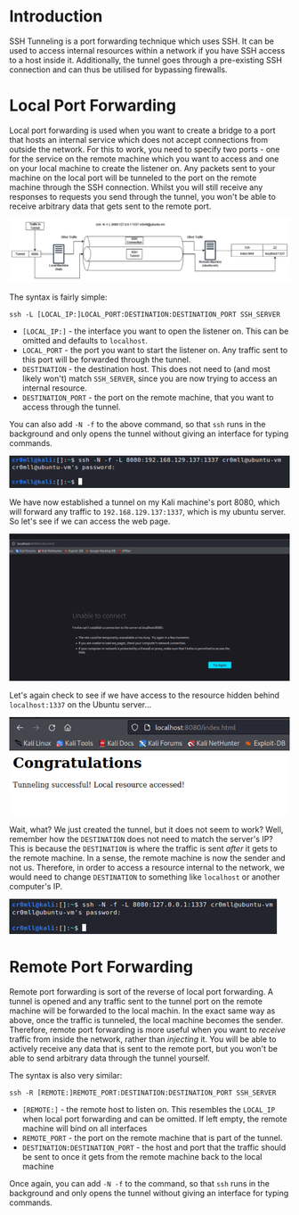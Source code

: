 # Introduction
SSH Tunneling is a port forwarding technique which uses SSH. It can be used to access internal resources within a network if you have SSH access to a host inside it. Additionally, the tunnel goes through a pre-existing SSH connection and can thus be utilised for bypassing firewalls.

# Local Port Forwarding
Local port forwarding is used when you want to create a bridge to a port that hosts an internal service which does not accept connections from outside the network. For this to work, you need to specify two ports - one for the service on the remote machine which you want to access and one on your local machine to create the listener on. Any packets sent to your machine on the local port will be tunneled to the port on the remote machine through the SSH connection. Whilst you will still receive any responses to requests you send through the tunnel, you won't be able to receive arbitrary data that gets sent to the remote port.

![](Resources/Images/SSH_Local_Tunnel.png)

The syntax is fairly simple:
```
ssh -L [LOCAL_IP:]LOCAL_PORT:DESTINATION:DESTINATION_PORT SSH_SERVER
```

- `[LOCAL_IP:]` - the interface you want to open the listener on. This can be omitted and defaults to `localhost`.
- `LOCAL_PORT` - the port you want to start the listener on. Any traffic sent to this port will be forwarded through the tunnel.
- `DESTINATION` - the destination host. This does not need to (and most likely won't) match `SSH_SERVER`, since you are now trying to access an internal resource.
- `DESTINATION_PORT` - the port on the remote machine, that you want to access through the tunnel.

You can also add `-N -f` to the above command, so that `ssh` runs in the background and only opens the tunnel without giving an interface for typing commands.

![](Resources/Images/SSH_Local_Tunnel_Wrong.png)

We have now established a tunnel on my Kali machine's port 8080, which will forward any traffic to `192.168.129.137:1337`, which is my ubuntu server. So let's see if we can access the web page.

![](Resources/Images/SSH_Local_Tunnel_Fail.png)

Let's again check to see if we have access to the resource hidden behind `localhost:1337` on the Ubuntu server...

![](Resources/Images/SSH_Local_Tunnel_Success.png)

Wait, what? We just created the tunnel, but it does not seem to work? Well, remember how the `DESTINATION` does not need to match the server's IP? This is because the `DESTINATION` is where the traffic is sent *after* it gets to the remote machine. In a sense, the remote machine is now the sender and not us. Therefore, in order to access a resource internal to the network, we would need to change `DESTINATION` to something like `localhost` or another computer's IP.

![](Resources/Images/SSH_Local_Tunnel_Correct.png)

# Remote Port Forwarding
Remote port forwarding is sort of the reverse of local port forwarding. A tunnel is opened and any traffic sent to the tunnel port on the remote machine will be forwarded to the local machin. In the exact same way as above, once the traffic is tunneled, the local machine becomes the sender. Therefore, remote port forwarding is more useful when you want to *receive* traffic from inside the network, rather than *injecting* it. You will be able to actively receive any data that is sent to the remote port, but you won't be able to send arbitrary data through the tunnel yourself.

The syntax is also very similar:

```
ssh -R [REMOTE:]REMOTE_PORT:DESTINATION:DESTINATION_PORT SSH_SERVER
```

- `[REMOTE:]` - the remote host to listen on. This resembles the `LOCAL_IP` when local port forwarding and can be omitted. If left empty, the remote machine will bind on all interfaces
- `REMOTE_PORT` - the port on the remote machine that is part of the tunnel.
- `DESTINATION:DESTINATION_PORT` - the host and port that the traffic should be sent to once it gets from the remote machine back to the local machine

Once again, you can add `-N -f` to the command, so that `ssh` runs in the background and only opens the tunnel without giving an interface for typing commands.
